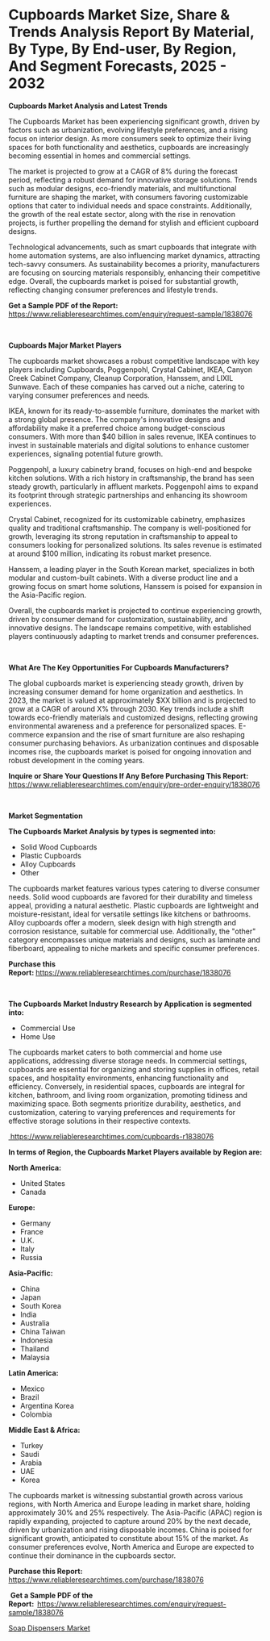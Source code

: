 <p><h1>Cupboards Market Size, Share & Trends Analysis Report By Material, By Type, By End-user, By Region, And Segment Forecasts, 2025 - 2032</h1></p><p><strong>Cupboards Market Analysis and Latest Trends</strong></p>
<p><p>The Cupboards Market has been experiencing significant growth, driven by factors such as urbanization, evolving lifestyle preferences, and a rising focus on interior design. As more consumers seek to optimize their living spaces for both functionality and aesthetics, cupboards are increasingly becoming essential in homes and commercial settings. </p><p>The market is projected to grow at a CAGR of 8% during the forecast period, reflecting a robust demand for innovative storage solutions. Trends such as modular designs, eco-friendly materials, and multifunctional furniture are shaping the market, with consumers favoring customizable options that cater to individual needs and space constraints. Additionally, the growth of the real estate sector, along with the rise in renovation projects, is further propelling the demand for stylish and efficient cupboard designs.</p><p>Technological advancements, such as smart cupboards that integrate with home automation systems, are also influencing market dynamics, attracting tech-savvy consumers. As sustainability becomes a priority, manufacturers are focusing on sourcing materials responsibly, enhancing their competitive edge. Overall, the cupboards market is poised for substantial growth, reflecting changing consumer preferences and lifestyle trends.</p></p>
<p><strong>Get a Sample PDF of the Report:&nbsp;</strong> <a href="https://www.reliableresearchtimes.com/enquiry/request-sample/1838076?utm_campaign=2225&utm_medium=2&utm_source=Github&utm_content=ia&utm_term=06022025&utm_id=cupboards">https://www.reliableresearchtimes.com/enquiry/request-sample/1838076</a></p>
<p>&nbsp;</p>
<p><strong>Cupboards Major Market Players</strong></p>
<p><p>The cupboards market showcases a robust competitive landscape with key players including Cupboards, Poggenpohl, Crystal Cabinet, IKEA, Canyon Creek Cabinet Company, Cleanup Corporation, Hanssem, and LIXIL Sunwave. Each of these companies has carved out a niche, catering to varying consumer preferences and needs.</p><p>IKEA, known for its ready-to-assemble furniture, dominates the market with a strong global presence. The company's innovative designs and affordability make it a preferred choice among budget-conscious consumers. With more than $40 billion in sales revenue, IKEA continues to invest in sustainable materials and digital solutions to enhance customer experiences, signaling potential future growth.</p><p>Poggenpohl, a luxury cabinetry brand, focuses on high-end and bespoke kitchen solutions. With a rich history in craftsmanship, the brand has seen steady growth, particularly in affluent markets. Poggenpohl aims to expand its footprint through strategic partnerships and enhancing its showroom experiences.</p><p>Crystal Cabinet, recognized for its customizable cabinetry, emphasizes quality and traditional craftsmanship. The company is well-positioned for growth, leveraging its strong reputation in craftsmanship to appeal to consumers looking for personalized solutions. Its sales revenue is estimated at around $100 million, indicating its robust market presence.</p><p>Hanssem, a leading player in the South Korean market, specializes in both modular and custom-built cabinets. With a diverse product line and a growing focus on smart home solutions, Hanssem is poised for expansion in the Asia-Pacific region.</p><p>Overall, the cupboards market is projected to continue experiencing growth, driven by consumer demand for customization, sustainability, and innovative designs. The landscape remains competitive, with established players continuously adapting to market trends and consumer preferences.</p></p>
<p>&nbsp;</p>
<p><strong>What Are The Key Opportunities For Cupboards Manufacturers?</strong></p>
<p><p>The global cupboards market is experiencing steady growth, driven by increasing consumer demand for home organization and aesthetics. In 2023, the market is valued at approximately $XX billion and is projected to grow at a CAGR of around X% through 2030. Key trends include a shift towards eco-friendly materials and customized designs, reflecting growing environmental awareness and a preference for personalized spaces. E-commerce expansion and the rise of smart furniture are also reshaping consumer purchasing behaviors. As urbanization continues and disposable incomes rise, the cupboards market is poised for ongoing innovation and robust development in the coming years.</p></p>
<p><strong>Inquire or Share Your Questions If Any Before Purchasing This Report:</strong> <a href="https://www.reliableresearchtimes.com/enquiry/pre-order-enquiry/1838076?utm_campaign=2225&utm_medium=2&utm_source=Github&utm_content=ia&utm_term=06022025&utm_id=cupboards">https://www.reliableresearchtimes.com/enquiry/pre-order-enquiry/1838076</a></p>
<p>&nbsp;</p>
<p><strong>Market Segmentation</strong></p>
<p><strong>The Cupboards Market Analysis by types is segmented into:</strong></p>
<p><ul><li>Solid Wood Cupboards</li><li>Plastic Cupboards</li><li>Alloy Cupboards</li><li>Other</li></ul></p>
<p><p>The cupboards market features various types catering to diverse consumer needs. Solid wood cupboards are favored for their durability and timeless appeal, providing a natural aesthetic. Plastic cupboards are lightweight and moisture-resistant, ideal for versatile settings like kitchens or bathrooms. Alloy cupboards offer a modern, sleek design with high strength and corrosion resistance, suitable for commercial use. Additionally, the "other" category encompasses unique materials and designs, such as laminate and fiberboard, appealing to niche markets and specific consumer preferences.</p></p>
<p><strong>Purchase this Report:&nbsp;</strong><a href="https://www.reliableresearchtimes.com/purchase/1838076?utm_campaign=2225&utm_medium=2&utm_source=Github&utm_content=ia&utm_term=06022025&utm_id=cupboards">https://www.reliableresearchtimes.com/purchase/1838076</a></p>
<p>&nbsp;</p>
<p><strong>The Cupboards Market Industry Research by Application is segmented into:</strong></p>
<p><ul><li>Commercial Use</li><li>Home Use</li></ul></p>
<p><p>The cupboards market caters to both commercial and home use applications, addressing diverse storage needs. In commercial settings, cupboards are essential for organizing and storing supplies in offices, retail spaces, and hospitality environments, enhancing functionality and efficiency. Conversely, in residential spaces, cupboards are integral for kitchen, bathroom, and living room organization, promoting tidiness and maximizing space. Both segments prioritize durability, aesthetics, and customization, catering to varying preferences and requirements for effective storage solutions in their respective contexts.</p></p>
<p><a href="https://www.reliableresearchtimes.com/cupboards-r1838076?utm_campaign=2225&utm_medium=2&utm_source=Github&utm_content=ia&utm_term=06022025&utm_id=cupboards">&nbsp;https://www.reliableresearchtimes.com/cupboards-r1838076</a></p>
<p><strong>In terms of Region, the Cupboards Market Players available by Region are:</strong></p>
<p>
    <p> <strong> North America: </strong>
        <ul>
            <li>United States</li>
            <li>Canada</li>
        </ul>
        </p> 
    <p> <strong> Europe: </strong>
        <ul>
            <li>Germany</li>
            <li>France</li>
            <li>U.K.</li>
            <li>Italy</li>
            <li>Russia</li>
        </ul>
        </p> 
    <p> <strong> Asia-Pacific: </strong>
        <ul>
            <li>China</li>
            <li>Japan</li>
            <li>South Korea</li>
            <li>India</li>
            <li>Australia</li>
            <li>China Taiwan</li>
            <li>Indonesia</li>
            <li>Thailand</li>
            <li>Malaysia</li>
        </ul>
        </p> 
    <p> <strong> Latin America: </strong>
        <ul>
            <li>Mexico</li>
            <li>Brazil</li>
            <li>Argentina Korea</li>
            <li>Colombia</li>
        </ul>
        </p> 
    <p> <strong> Middle East & Africa: </strong>
        <ul>
            <li>Turkey</li>
            <li>Saudi</li>
            <li>Arabia</li>
            <li>UAE</li>
            <li>Korea</li>
        </ul>
    </p>
    </p>
<p><p>The cupboards market is witnessing substantial growth across various regions, with North America and Europe leading in market share, holding approximately 30% and 25% respectively. The Asia-Pacific (APAC) region is rapidly expanding, projected to capture around 20% by the next decade, driven by urbanization and rising disposable incomes. China is poised for significant growth, anticipated to constitute about 15% of the market. As consumer preferences evolve, North America and Europe are expected to continue their dominance in the cupboards sector.</p></p>
<p><strong>Purchase this Report: </strong><a href="https://www.reliableresearchtimes.com/purchase/1838076?utm_campaign=2225&utm_medium=2&utm_source=Github&utm_content=ia&utm_term=06022025&utm_id=cupboards">https://www.reliableresearchtimes.com/purchase/1838076</a></p>
<p>&nbsp;<strong>Get a Sample PDF of the Report:&nbsp;&nbsp;</strong><a href="https://www.reliableresearchtimes.com/enquiry/request-sample/1838076?utm_campaign=2225&utm_medium=2&utm_source=Github&utm_content=ia&utm_term=06022025&utm_id=cupboards">https://www.reliableresearchtimes.com/enquiry/request-sample/1838076</a></p>
<p><strong></strong></p>
<p><p><a href="https://github.com/rodinayygacklezi/Market-Research-Report-List-1/blob/main/soap-dispensers-market.md?utm_campaign=2225&utm_medium=2&utm_source=Github&utm_content=ia&utm_term=06022025&utm_id=cupboards">Soap Dispensers Market</a></p></p>